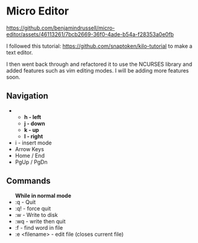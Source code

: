 # Micro Editor


https://github.com/benjamindrussell/micro-editor/assets/46113261/7bcb2669-36f0-4ade-b54a-f28353a0e0fb


I followed this tutorial: https://github.com/snaptoken/kilo-tutorial to make a text editor. 

I then went back through and refactored it to use the NCURSES library and added features such as vim editing modes. I will be adding more features soon.

## Navigation
<ul>
    <li>
        <ul>
            <b><li>h - left</li>
            <li>j - down</li>
            <li>k - up</li>
            <li>l - right</li></b>
        </ul>
    </li>
    <li>i - insert mode</li>
    <li>Arrow Keys</li>
    <li>Home / End</li>
    <li>PgUp / PgDn</li>
</ul>

## Commands

<ul>
    <span><b>While in normal mode</b></span>
    <li>:q - Quit</li>
    <li>:q! - force quit
    <li>:w - Write to disk</li>
    <li>:wq - write then quit</li>
    <li>:f - find word in file</li>
    <li>:e &ltfilename&gt - edit file (closes current file)</li>
</ul>

